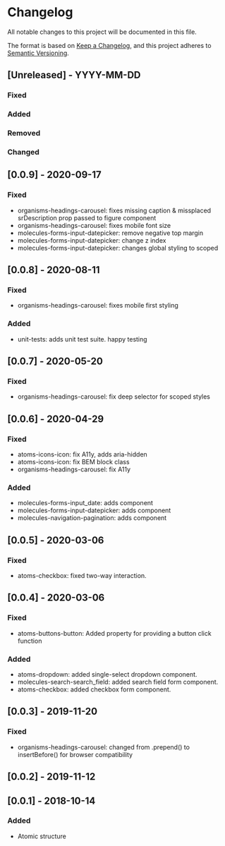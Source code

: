 # Changelog

All notable changes to this project will be documented in this file.

The format is based on [Keep a Changelog](https://keepachangelog.com/en/1.0.0/),
and this project adheres to [Semantic Versioning](https://semver.org/spec/v2.0.0.html).

## [Unreleased] - YYYY-MM-DD

### Fixed

### Added

### Removed

### Changed

## [0.0.9] - 2020-09-17

### Fixed
- organisms-headings-carousel: fixes missing caption & missplaced srDescription prop passed to figure component
- organisms-headings-carousel: fixes mobile font size
- molecules-forms-input-datepicker: remove negative top margin
- molecules-forms-input-datepicker: change z index
- molecules-forms-input-datepicker: changes global styling to scoped

## [0.0.8] - 2020-08-11

### Fixed
- organisms-headings-carousel: fixes mobile first styling

### Added
- unit-tests: adds unit test suite. happy testing

## [0.0.7] - 2020-05-20

### Fixed
- organisms-headings-carousel: fix deep selector for scoped styles

## [0.0.6] - 2020-04-29

### Fixed
- atoms-icons-icon: fix A11y, adds aria-hidden
- atoms-icons-icon: fix BEM block class
- organisms-headings-carousel: fix A11y

### Added
- molecules-forms-input_date: adds component
- molecules-forms-input-datepicker: adds component
- molecules-navigation-pagination: adds component

## [0.0.5] - 2020-03-06

### Fixed

- atoms-checkbox: fixed two-way interaction.

## [0.0.4] - 2020-03-06

### Fixed
- atoms-buttons-button: Added property for providing a button click function

### Added

- atoms-dropdown: added single-select dropdown component.
- molecules-search-search_field: added search field form component.
- atoms-checkbox: added checkbox form component.

## [0.0.3] - 2019-11-20

### Fixed

- organisms-headings-carousel: changed from .prepend() to insertBefore() for browser compatibility

## [0.0.2] - 2019-11-12

## [0.0.1] - 2018-10-14

### Added

- Atomic structure
